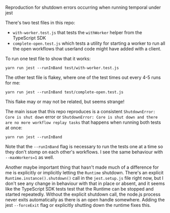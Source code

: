 Reproduction for shutdown errors occurring when running temporal under jest

There's two test files in this repo:
 - `with-worker.test.js` that tests the `withWorker` helper from the TypeScript SDK
 - `complete-open.test.js` which tests a utility for starting a worker to run all the open workflows that userland code might have added with a client.

To run one test file to show that it works:

```
yarn run jest --runInBand test/with-worker.test.js
```

The other test file is flakey, where one of the test times out every 4-5 runs for me:

```
yarn run jest --runInBand test/complete-open.test.js
```

This flake may or may not be related, but seems strange!

The main issue that this repo reproduces is a consistent `ShutdownError: Core is shut down` error or `ShutdownError: Core is shut down and there are no more workflow replay tasks` that happens when running both tests at once:

```
yarn run jest --runInBand
```

Note that the `--runInBand` flag is necessary to run the tests one at a time so they don't stomp on each other's workflows. I see the same behaviour with `--maxWorkers=1` as well.

Another maybe important thing that hasn't made much of a difference for me is explicitly or implicitly letting the `Runtime` shutdown. There's an explicit `Runtime.instance().shutdown()` call in the `jest.setup.js` file right now, but I don't see any change in behaviour with that in place or absent, and it seems like the TypeScript SDK tests test that the Runtime can be stopped and started repeatedly. Without the explicit shutdown call, the node.js process never exits automatically as there is an open handle somewhere. Adding the jest `--forceExit` flag or explicitly shutting down the runtime fixes this.